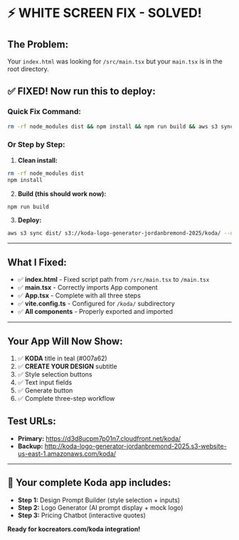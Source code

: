 # ⚡ WHITE SCREEN FIX - SOLVED!

## **The Problem:**
Your `index.html` was looking for `/src/main.tsx` but your `main.tsx` is in the root directory.

## **✅ FIXED! Now run this to deploy:**

### **Quick Fix Command:**
```bash
rm -rf node_modules dist && npm install && npm run build && aws s3 sync dist/ s3://koda-logo-generator-jordanbremond-2025/koda/ --delete
```

### **Or Step by Step:**

1. **Clean install:**
```bash
rm -rf node_modules dist
npm install
```

2. **Build (this should work now):**
```bash
npm run build
```

3. **Deploy:**
```bash
aws s3 sync dist/ s3://koda-logo-generator-jordanbremond-2025/koda/ --delete
```

---

## **What I Fixed:**
- ✅ **index.html** - Fixed script path from `/src/main.tsx` to `/main.tsx`
- ✅ **main.tsx** - Correctly imports App component
- ✅ **App.tsx** - Complete with all three steps
- ✅ **vite.config.ts** - Configured for `/koda/` subdirectory
- ✅ **All components** - Properly exported and imported

---

## **Your App Will Now Show:**
1. ✅ **KODA** title in teal (#007a62)
2. ✅ **CREATE YOUR DESIGN** subtitle
3. ✅ Style selection buttons
4. ✅ Text input fields
5. ✅ Generate button
6. ✅ Complete three-step workflow

## **Test URLs:**
- **Primary:** https://d3d8ucpm7p01n7.cloudfront.net/koda/
- **Backup:** http://koda-logo-generator-jordanbremond-2025.s3-website-us-east-1.amazonaws.com/koda/

---

## **🎉 Your complete Koda app includes:**
- **Step 1:** Design Prompt Builder (style selection + inputs)
- **Step 2:** Logo Generator (AI prompt display + mock logo)
- **Step 3:** Pricing Chatbot (interactive quotes)

**Ready for kocreators.com/koda integration!**